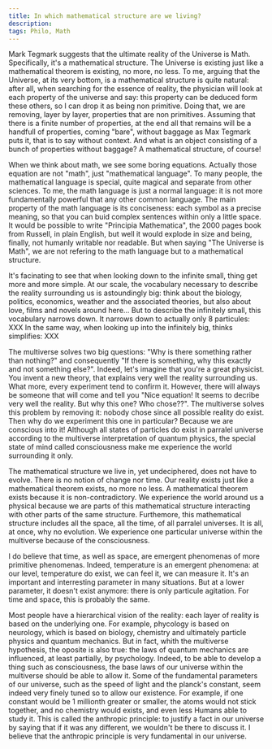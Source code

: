```yaml
---
title: In which mathematical structure are we living?
description:
tags: Philo, Math
---
```


Mark Tegmark suggests that the ultimate reality of the Universe is Math.
Specifically, it's a mathematical structure.
The Universe is existing just like a mathematical theorem is existing, no more, no less.
To me, arguing that the Universe, at its very bottom, is a mathematical structure is quite natural: after all, when searching for the essence of reality, the physician will look at each property of the universe and say: this property can be deduced form these others, so I can drop it as being non primitive.
Doing that, we are removing, layer by layer, properties that are non primitives.
Assuming that there is a finite number of properties, at the end all that remains will be a handfull of properties, coming "bare", without baggage as Max Tegmark puts it, that is to say without context.
And what is an object consisting of a bunch of properties without baggage?
A mathematical structure, of course!

When we think about math, we see some boring equations.
Actually those equation are not "math", just "mathematical language".
To many people, the mathematical language is special, quite magical and separate from other sciences.
To me, the math language is just a normal language: it is not more fundamentally powerful that any other common language.
The main property of the math language is its conciseness: each symbol as a precise meaning, so that you can buid complex sentences within only a little space.
It would be possible to write "Principia Mathematica", the 2000 pages book from Russell, in plain English, but well it would explode in size and being, finally, not humanly writable nor readable.
But when saying "The Universe is Math", we are not refering to the math language but to a mathematical structure.

It's facinating to see that when looking down to the infinite small, thing get more and more simple.
At our scale, the vocabulary necessary to describe the reality surrounding us is astoundingly big: think about the biology, politics, economics, weather and the associated theories, but also about love, films and novels around here...
But to describe the infinitely small, this vocabulary narrows down.
It narrows down to actually only 8 particules: XXX
In the same way, when looking up into the infinitely big, thinks simplifies: XXX

The multiverse solves two big questions: "Why is there something rather than nothing?" and consequently "If there is something, why this exactly and not something else?".
Indeed, let's imagine that you're a great physicist.
You invent a new theory, that explains very well the reality surrounding us.
What more, every experiment tend to confirm it.
However, there will always be someone that will come and tell you "Nice equation! It seems to decribe very well the reality. But why this one? Who chose??".
The multiverse solves this problem by removing it: nobody chose since all possible reality do exist.
Then why do we experiment this one in particular?
Because we are conscious into it!
Although all states of particles do exist in parralel universe according to the multiverse interpretation of quantum physics, the special state of mind called consciousness make me experience the world surrounding it only.

The mathematical structure we live in, yet undeciphered, does not have to evolve.
There is no notion of change nor time.
Our reality exists just like a mathematical theorem exists, no more no less.
A mathematical theorem exists because it is non-contradictory. 
We experience the world around us a physical because we are parts of this mathematical structure interacting with other parts of the same structure.
Furthemore, this mathematical structure includes all the space, all the time, of all parralel universes.
It is all, at once, why no evolution.
We experience one particular universe within the multiverse because of the consciousness.

I do believe that time, as well as space, are emergent phenomenas of more primitive phenomenas.
Indeed, temperature is an emergent phenomena: at our level, temperature do exist, we can feel it, we can measure it.
It's an important and interresting parameter in many situations.
But at a lower parameter, it doesn't exist anymore: there is only particule agitation.
For time and space, this is probably the same.

Most people have a hierarchical vision of the reality: each layer of reality is based on the underlying one.
For example, phycology is based on neurology, which is based on biology, chemistry and ultimately particle physics and quantum mechanics.
But in fact, whith the multiverse hypothesis, the oposite is also true: the laws of quantum mechanics are influenced, at least partially, by psychology.
Indeed, to be able to develop a thing such as consciousness, the base laws of our universe within the multiverse should be able to allow it.
Some of the fundamental parameters of our universe, such as the speed of light and the planck's constant, seem indeed very finely tuned so to allow our existence.
For example, if one constant would be 1 millionth greater or smaller, the atoms would not stick together, and no chemistry would exists, and even less Humans able to study it.
This is called the anthropic principle: to justify a fact in our universe by saying that if it was any different, we wouldn't be there to discuss it.
I believe that the anthropic principle is very fundamental in our universe.


